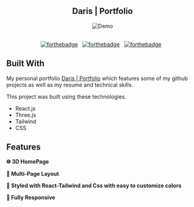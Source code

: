 <h2 align="center">
 Daris | Portfolio<br/>
</h2>
<div align="center">
  <img alt="Demo" src="/src/assets/images/readme.png" />
</div>

<br/>

<center>

[![forthebadge](https://forthebadge.com/images/badges/built-with-love.svg)](https://forthebadge.com) &nbsp;
[![forthebadge](https://forthebadge.com/images/badges/made-with-javascript.svg)](https://forthebadge.com) &nbsp;
[![forthebadge](https://forthebadge.com/images/badges/open-source.svg)](https://forthebadge.com) &nbsp;


</center>

## Built With

My personal portfolio <a href="https://darisknc.netlify.app/" target="_blank">Daris | Portfolio</a> which features some of my github projects as well as my resume and technical skills.<br/>

This project was built using these technologies.

- React.js
- Three.js
- Tailwind
- CSS

## Features

**🌐 3D HomePage**

**📖 Multi-Page Layout**

**🎨 Styled with React-Tailwind and Css with easy to customize colors**

**📱 Fully Responsive**
